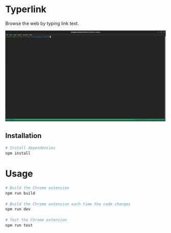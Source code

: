 # Typerlink

Browse the web by typing link text.

![](https://github.com/weiying-chen/command-launcher/blob/main/demo.gif)

## Installation

```bash
# Install dependencies
npm install
```

# Usage

```bash
# Build the Chrome extension
npm run build

# Build the Chrome extension each time the code changes
npm run dev

# Test the Chrome extension
npm run test
```